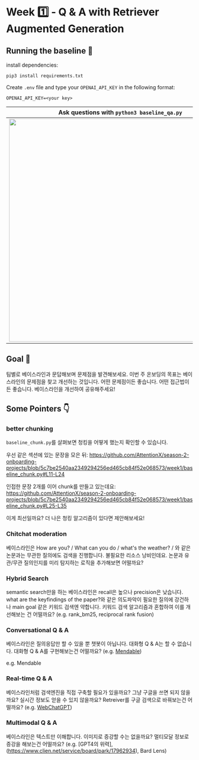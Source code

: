 # Week 1️⃣ - Q & A with Retriever Augmented Generation 

## Running the baseline 🚀

install dependencies:
```bash
pip3 install requirements.txt
```
Create `.env` file and type your `OPENAI_API_KEY` in the following format:
```
OPENAI_API_KEY=<your key>
```
Ask questions with `python3 baseline_qa.py` | 
--- | 
<a href="https://asciinema.org/a/NDDHUuBb5JQyN3Wck6TrBO6jG" target="_blank"><img src="https://asciinema.org/a/NDDHUuBb5JQyN3Wck6TrBO6jG.svg" width="600" /></a> | 

## Goal 🥅

팀별로 베이스라인과 문답해보며 문제점을 발견해보세요. 이번 주 온보딩의 목표는 베이스라인의 문제점을 찾고 개선하는 것입니다.
어떤 문제점이든 좋습니다. 어떤 접근법이든 좋습니다. 베이스라인을 개선하여 공유해주세요!

## Some Pointers 👇


### better chunking

`baseline_chunk.py`를 살펴보면 청킹을 어떻게 했는지 확인할 수 있습니다. 

우선 같은 섹션에 있는 문장을 모은 뒤: 
https://github.com/AttentionX/season-2-onboarding-projects/blob/5c7be2540aa2349294256ed465cb84f52e068573/week1/baseline_chunk.py#L11-L24

인접한 문장 2개를 이어 chunk를 만들고 있는데요:
https://github.com/AttentionX/season-2-onboarding-projects/blob/5c7be2540aa2349294256ed465cb84f52e068573/week1/baseline_chunk.py#L25-L35

이게 최선일까요? 더 나은 청킹 알고리즘이 있다면 제안해보세요!

### Chitchat moderation
 
베이스라인은 How are you? / What can you do / what's the weather? / 와 같은 논문과는 무관한 질의에도 검색을 진행합니다. 
불필요한 리소스 낭비인데요. 논문과 유관/무관 질의인지를 미리 탐지하는 로직을 추가해보면 어떨까요? 


### Hybrid Search

semantic search만을 하는 베이스라인은 recall은 높으나 precision은 낮습니다. what are the keyfindings of the paper?와 같은 의도파악이 필요한 질의에 강건하나
main goal 같은 키워드 검색엔 약합니다. 키워드 검색 알고리즘과 혼합하여 이를 개선해보는 건 어떨까요? (e.g. rank_bm25, reciprocal rank fusion)


### Conversational Q & A

베이스라인은 질의응답만 할 수 있을 뿐 챗봇이 아닙니다. 대화형 Q & A는 할 수 없습니다. 대화형 Q & A를 구현해보는건 어떨까요? (e.g. [Mendable](https://www.mendable.ai))

e.g. Mendable

### Real-time Q & A

베이스라인처럼 검색엔진을 직접 구축할 필요가 있을까요?  그냥 구글을 쓰면 되지 않을까요? 실시간 정보도 얻을 수 있지 않을까요? Retreiver를 구글 검색으로 바꿔보는건 어떨까요? (e.g. [WebChatGPT](https://chrome.google.com/webstore/detail/webchatgpt-chatgpt-with-i/lpfemeioodjbpieminkklglpmhlngfcn))


### Multimodal Q & A

베이스라인은 텍스트만 이해합니다. 이미지로 증강할 수는 없을까요? 멀티모달 정보로 증강을 해보는건 어떨까요?  (e.g. [GPT4의 위력], (https://www.clien.net/service/board/park/17962934), Bard Lens)
